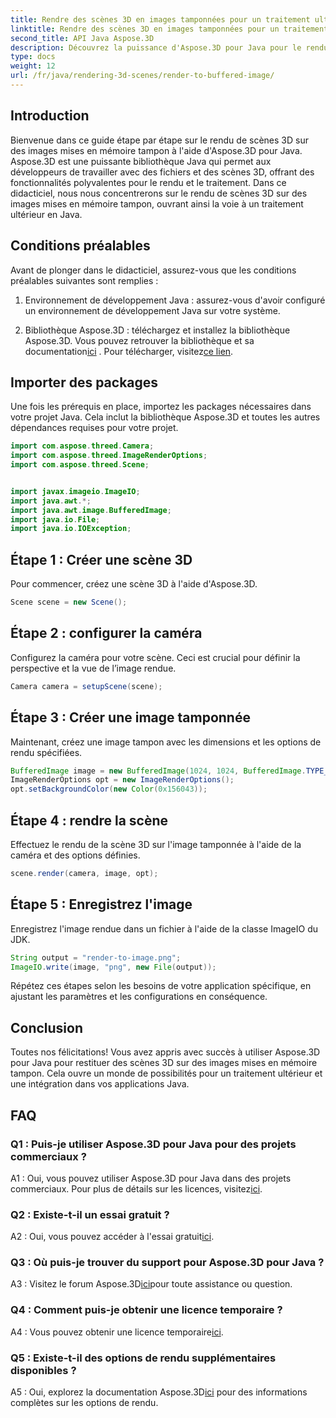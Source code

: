 ```yaml
---
title: Rendre des scènes 3D en images tamponnées pour un traitement ultérieur en Java
linktitle: Rendre des scènes 3D en images tamponnées pour un traitement ultérieur en Java
second_title: API Java Aspose.3D
description: Découvrez la puissance d'Aspose.3D pour Java pour le rendu de scènes 3D sur des images mises en mémoire tampon. Guide étape par étape avec les prérequis, les packages d'importation et les FAQ.
type: docs
weight: 12
url: /fr/java/rendering-3d-scenes/render-to-buffered-image/
---
```

## Introduction

Bienvenue dans ce guide étape par étape sur le rendu de scènes 3D sur des images mises en mémoire tampon à l'aide d'Aspose.3D pour Java. Aspose.3D est une puissante bibliothèque Java qui permet aux développeurs de travailler avec des fichiers et des scènes 3D, offrant des fonctionnalités polyvalentes pour le rendu et le traitement. Dans ce didacticiel, nous nous concentrerons sur le rendu de scènes 3D sur des images mises en mémoire tampon, ouvrant ainsi la voie à un traitement ultérieur en Java.

## Conditions préalables

Avant de plonger dans le didacticiel, assurez-vous que les conditions préalables suivantes sont remplies :

1. Environnement de développement Java : assurez-vous d'avoir configuré un environnement de développement Java sur votre système.

2.  Bibliothèque Aspose.3D : téléchargez et installez la bibliothèque Aspose.3D. Vous pouvez retrouver la bibliothèque et sa documentation[ici](https://reference.aspose.com/3d/java/) . Pour télécharger, visitez[ce lien](https://releases.aspose.com/3d/java/).

## Importer des packages

Une fois les prérequis en place, importez les packages nécessaires dans votre projet Java. Cela inclut la bibliothèque Aspose.3D et toutes les autres dépendances requises pour votre projet.

```java
import com.aspose.threed.Camera;
import com.aspose.threed.ImageRenderOptions;
import com.aspose.threed.Scene;


import javax.imageio.ImageIO;
import java.awt.*;
import java.awt.image.BufferedImage;
import java.io.File;
import java.io.IOException;
```

## Étape 1 : Créer une scène 3D

Pour commencer, créez une scène 3D à l'aide d'Aspose.3D.

```java
Scene scene = new Scene();
```

## Étape 2 : configurer la caméra

Configurez la caméra pour votre scène. Ceci est crucial pour définir la perspective et la vue de l’image rendue.

```java
Camera camera = setupScene(scene);
```

## Étape 3 : Créer une image tamponnée

Maintenant, créez une image tampon avec les dimensions et les options de rendu spécifiées.

```java
BufferedImage image = new BufferedImage(1024, 1024, BufferedImage.TYPE_3BYTE_BGR);
ImageRenderOptions opt = new ImageRenderOptions();
opt.setBackgroundColor(new Color(0x156043));
```

## Étape 4 : rendre la scène

Effectuez le rendu de la scène 3D sur l'image tamponnée à l'aide de la caméra et des options définies.

```java
scene.render(camera, image, opt);
```

## Étape 5 : Enregistrez l'image

Enregistrez l'image rendue dans un fichier à l'aide de la classe ImageIO du JDK.

```java
String output = "render-to-image.png";
ImageIO.write(image, "png", new File(output));
```

Répétez ces étapes selon les besoins de votre application spécifique, en ajustant les paramètres et les configurations en conséquence.

## Conclusion

Toutes nos félicitations! Vous avez appris avec succès à utiliser Aspose.3D pour Java pour restituer des scènes 3D sur des images mises en mémoire tampon. Cela ouvre un monde de possibilités pour un traitement ultérieur et une intégration dans vos applications Java.

## FAQ

### Q1 : Puis-je utiliser Aspose.3D pour Java pour des projets commerciaux ?

 A1 : Oui, vous pouvez utiliser Aspose.3D pour Java dans des projets commerciaux. Pour plus de détails sur les licences, visitez[ici](https://purchase.aspose.com/buy).

### Q2 : Existe-t-il un essai gratuit ?

 A2 : Oui, vous pouvez accéder à l'essai gratuit[ici](https://releases.aspose.com/).

### Q3 : Où puis-je trouver du support pour Aspose.3D pour Java ?

 A3 : Visitez le forum Aspose.3D[ici](https://forum.aspose.com/c/3d/18)pour toute assistance ou question.

### Q4 : Comment puis-je obtenir une licence temporaire ?

 A4 : Vous pouvez obtenir une licence temporaire[ici](https://purchase.aspose.com/temporary-license/).

### Q5 : Existe-t-il des options de rendu supplémentaires disponibles ?

 A5 : Oui, explorez la documentation Aspose.3D[ici](https://reference.aspose.com/3d/java/) pour des informations complètes sur les options de rendu.